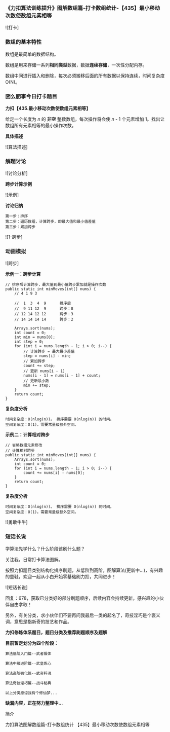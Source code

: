### 《力扣算法训练提升》图解数组篇-打卡数组统计-【435】最小移动次数使数组元素相等

![打卡]

### 数组的基本特性

数组是最简单的数据结构。

数组是用来存储一系列**相同类型**数据，数据**连续存储**，一次性分配内存。

数组中间进行插入和删除，每次必须搬移后面的所有数据以保持连续，时间复杂度 O(N)。

### 囧么肥事今日打卡题目

**力扣【435.最小移动次数使数组元素相等】**

给定一个长度为 *n* 的 **非空** 整数数组，每次操作将会使 *n* - 1 个元素增加 1。找出让数组所有元素相等的最小操作次数。

**具体描述**

![算法描述]

### 解题讨论

![讨论分析]



**跨步计算示例**

![示例]



**讨论归纳**


```
第一步：排序
第二步：遍历数组，计算跨步，即最大值和最小值差值
第三步：累加跨步
```

![1-跨步]

### 动画模拟

![跨步]

**示例一：跨步计算**

```
// 排序后计算跨步，最大值到最小值跨步累加就是操作次数
public static int minMoves(int[] nums) {
    // 4 1 9 3

    //  1  3  4  9      排序后
    //  9 11 12  9      跨步：8
    // 12 14 12 12      跨步：3
    // 14 14 14 14      跨步：2

    Arrays.sort(nums);
    int count = 0;
    int min = nums[0];
    int step = 0;
    for (int i = nums.length - 1; i > 0; i--) {
        // 计算跨步 = 最大最小差值
        step = nums[i] - min;
        // 累加跨步
        count += step;
        // 更新 nums[i - 1]
        nums[i - 1] = nums[i - 1] + count;
        // 更新最小数
        min += step;
    }
    return count;
}
```

**复杂度分析**

```
时间复杂度：O(nlog(n))。 排序需要 O(nlog(n)) 的时间。
空间复杂度：O(1)。需要常量级额外空间。
```

**示例二：计算相对跨步**

```
// 省略数组元素修改
// 计算相对跨步
public static int minMoves(int[] nums) {
    Arrays.sort(nums);
    int count = 0;
    for (int i = nums.length - 1; i > 0; i--) {
        count += nums[i] - nums[0];
    }
    return count;
}
```

**复杂度分析**

```
时间复杂度：O(nlog(n))。 排序需要 O(nlog(n)) 的时间。
空间复杂度：O(1)。需要常量级额外空间。
```

![勇敢牛牛]

### 短话长说

学算法先学什么？什么阶段该刷什么题？

关注我，日常打卡算法图解。

按照力扣题目类别结构化排序刷题，从低阶到高阶，图解算法(更新中...)，有兴趣的童鞋，欢迎一起从小白开始零基础刷力扣，共同进步！

![短话长说]

回复：678，获取已分类好的部分刷题顺序，后续内容会持续更新，感兴趣的小伙伴自由拿取！

另外，有关分类，求小伙伴们不要再问我最后一类的起名了，奇技淫巧是个褒义词，意思是指新奇的技艺和作品。



**力扣修炼体系题目，题目分类及推荐刷题顺序及题解**

**目前暂定划分为四个阶段：**

```
算法低阶入门篇--武者锻体

算法中级进阶篇--武皇炼心

算法高阶强化篇--武帝粹魂

算法奇技淫巧篇--战斗秘典

以上分类原谅我有个修仙梦...
```

**缺漏内容，正在努力整理中...**









简介

力扣算法图解数组篇-打卡数组统计
【435】最小移动次数使数组元素相等
